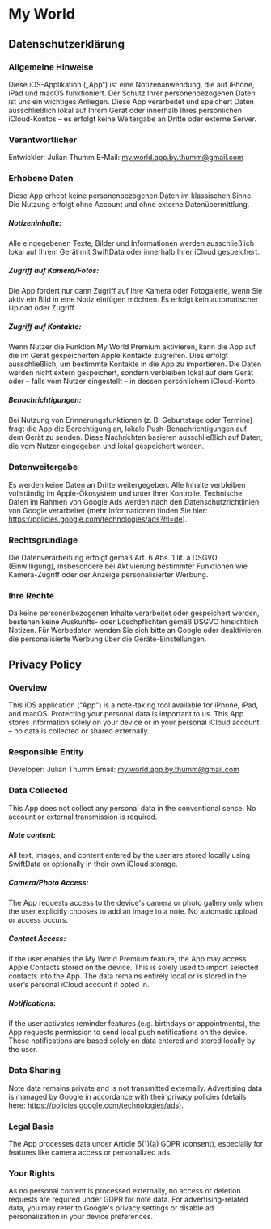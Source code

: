 # My World

## Datenschutzerklärung

### Allgemeine Hinweise
Diese iOS-Applikation („App“) ist eine Notizenanwendung, die auf iPhone, iPad und macOS funktioniert. Der Schutz Ihrer personenbezogenen Daten ist uns ein wichtiges Anliegen. Diese App verarbeitet und speichert Daten ausschließlich lokal auf Ihrem Gerät oder innerhalb Ihres persönlichen iCloud-Kontos – es erfolgt keine Weitergabe an Dritte oder externe Server.

### Verantwortlicher
Entwickler: Julian Thumm E-Mail: my.world.app.by.thumm@gmail.com

### Erhobene Daten
Diese App erhebt keine personenbezogenen Daten im klassischen Sinne. Die Nutzung erfolgt ohne Account und ohne externe Datenübermittlung.
##### Notizeninhalte: 
Alle eingegebenen Texte, Bilder und Informationen werden ausschließlich lokal auf Ihrem Gerät mit SwiftData oder innerhalb Ihrer iCloud gespeichert.
##### Zugriff auf Kamera/Fotos: 
Die App fordert nur dann Zugriff auf Ihre Kamera oder Fotogalerie, wenn Sie aktiv ein Bild in eine Notiz einfügen möchten. Es erfolgt kein automatischer Upload oder Zugriff.
##### Zugriff auf Kontakte:
Wenn Nutzer die Funktion My World Premium aktivieren, kann die App auf die im Gerät gespeicherten Apple Kontakte zugreifen. Dies erfolgt ausschließlich, um bestimmte Kontakte in die App zu importieren. Die Daten werden nicht extern gespeichert, sondern verbleiben lokal auf dem Gerät oder – falls vom Nutzer eingestellt – in dessen persönlichem iCloud-Konto.
##### Benachrichtigungen: 
Bei Nutzung von Erinnerungsfunktionen (z. B. Geburtstage oder Termine) fragt die App die Berechtigung an, lokale Push-Benachrichtigungen auf dem Gerät zu senden. Diese Nachrichten basieren ausschließlich auf Daten, die vom Nutzer eingegeben und lokal gespeichert werden.

### Datenweitergabe
Es werden keine Daten an Dritte weitergegeben. Alle Inhalte verbleiben vollständig im Apple-Ökosystem und unter Ihrer Kontrolle. Technische Daten im Rahmen von Google Ads werden nach den Datenschutzrichtlinien von Google verarbeitet (mehr Informationen finden Sie hier: https://policies.google.com/technologies/ads?hl=de).

### Rechtsgrundlage
Die Datenverarbeitung erfolgt gemäß Art. 6 Abs. 1 lit. a DSGVO (Einwilligung), insbesondere bei Aktivierung bestimmter Funktionen wie Kamera-Zugriff oder der Anzeige personalisierter Werbung.

### Ihre Rechte
Da keine personenbezogenen Inhalte verarbeitet oder gespeichert werden, bestehen keine Auskunfts- oder Löschpflichten gemäß DSGVO hinsichtlich Notizen. Für Werbedaten wenden Sie sich bitte an Google oder deaktivieren die personalisierte Werbung über die Geräte-Einstellungen.

## Privacy Policy

### Overview
This iOS application ("App") is a note-taking tool available for iPhone, iPad, and macOS. Protecting your personal data is important to us. This App stores information solely on your device or in your personal iCloud account – no data is collected or shared externally.

### Responsible Entity
Developer: Julian Thumm Email: my.world.app.by.thumm@gmail.com

### Data Collected
This App does not collect any personal data in the conventional sense. No account or external transmission is required.
##### Note content: 
All text, images, and content entered by the user are stored locally using SwiftData or optionally in their own iCloud storage.
##### Camera/Photo Access: 
The App requests access to the device's camera or photo gallery only when the user explicitly chooses to add an image to a note. No automatic upload or access occurs.
##### Contact Access:
If the user enables the My World Premium feature, the App may access Apple Contacts stored on the device. This is solely used to import selected contacts into the App. The data remains entirely local or is stored in the user’s personal iCloud account if opted in.
##### Notifications: 
If the user activates reminder features (e.g. birthdays or appointments), the App requests permission to send local push notifications on the device. These notifications are based solely on data entered and stored locally by the user.

### Data Sharing
Note data remains private and is not transmitted externally. Advertising data is managed by Google in accordance with their privacy policies (details here: https://policies.google.com/technologies/ads).

### Legal Basis
The App processes data under Article 6(1)(a) GDPR (consent), especially for features like camera access or personalized ads.

### Your Rights
As no personal content is processed externally, no access or deletion requests are required under GDPR for note data. For advertising-related data, you may refer to Google's privacy settings or disable ad personalization in your device preferences.

